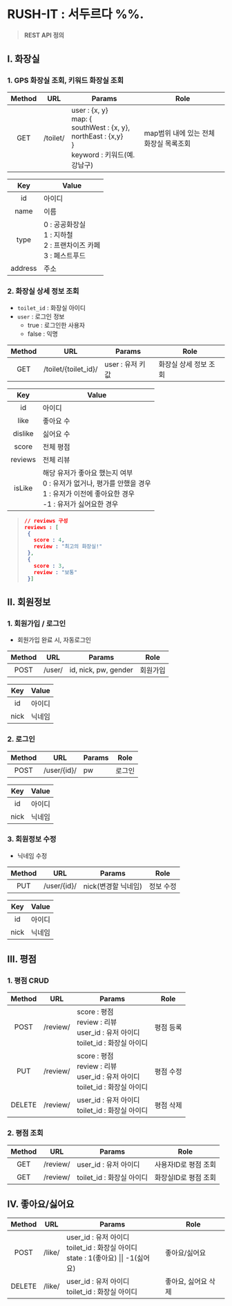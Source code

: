 # RUSH-IT : 서두르다 %%.

> #### REST API 정의




## I. 화장실

### 1. GPS 화장실 조회, 키워드 화장실 조회

| Method | URL      | Params                                                       | Role                                   |
| :----: | -------- | ------------------------------------------------------------ | -------------------------------------- |
|  GET   | /toilet/ | user : {x, y}<br />map: { <br />    southWest : {x, y},<br />    northEast : {x,y}<br />} <br/>keyword : 키워드(예. 강남구) | map범위 내에 있는 전체 화장실 목록조회 |

|   Key   | Value                                                        |
| :-----: | ------------------------------------------------------------ |
|   id    | 아이디                                                       |
|  name   | 이름                                                         |
|  type   | 0 : 공공화장실<br />1 : 지하철<br />2 : 프랜차이즈 카페<br />3 : 페스트푸드 |
| address | 주소                                                         |



### 2. 화장실 상세 정보 조회

- `toilet_id` : 화장실 아이디
- `user` : 로그인 정보
  - true : 로그인한 사용자
  - false : 익명

| Method | URL                  | Params           | Role                  |
| :----: | -------------------- | ---------------- | --------------------- |
|  GET   | /toilet/{toilet_id}/ | user : 유저 키값 | 화장실 상세 정보 조회 |

|   Key   | Value                                                        |
| :-----: | ------------------------------------------------------------ |
|   id    | 아이디                                                       |
|  like   | 좋아요 수                                                    |
| dislike | 싫어요 수                                                    |
|  score  | 전체 평점                                                    |
| reviews | 전체 리뷰                                                    |
| isLike  | 해당 유저가 좋아요 했는지 여부<br />0 : 유저가 없거나, 평가를 안했을 경우<br />1 : 유저가 이전에 좋아요한 경우<br />-1 : 유저가 싫어요한 경우 |

>```json
>// reviews 구성
>reviews : [
>  {
>    score : 4,
>    review : "최고의 화장실!"
>  },
>  {
>    score : 3,
>    review : "보통"
>  }]
>```




## II. 회원정보

### 1. 회원가입 / 로그인

- 회원가입 완료 시, 자동로그인

| Method | URL    | Params               | Role     |
| :----: | ------ | -------------------- | -------- |
|  POST  | /user/ | id, nick, pw, gender | 회원가입 |

| Key  | Value  |
| :--: | ------ |
|  id  | 아이디 |
| nick | 닉네임 |



### 2. 로그인


| Method | URL          | Params                  | Role      |
| :----: | ------------ | ----------------------- | --------- |
|  POST  | /user/{id}/ | pw                  | 로그인      |

| Key  | Value  |
| :--: | ------ |
|  id  | 아이디 |
| nick | 닉네임 |



### 3. 회원정보 수정

- 닉네임 수정

| Method | URL         | Params              | Role      |
| :----: | ----------- | ------------------- | --------- |
|  PUT   | /user/{id}/ | nick(변경할 닉네임) | 정보 수정 |

| Key  | Value  |
| :--: | ------ |
|  id  | 아이디 |
| nick | 닉네임 |



## III. 평점

### 1. 평점 CRUD

| Method | URL      | Params                                                       | Role      |
| :----: | -------- | ------------------------------------------------------------ | --------- |
|  POST  | /review/ | score : 평점<br />review : 리뷰<br />user_id : 유저 아이디<br />toilet_id : 화장실 아이디 | 평점 등록 |
|  PUT   | /review/ | score : 평점<br />review : 리뷰<br />user_id : 유저 아이디<br />toilet_id : 화장실 아이디 | 평점 수정 |
| DELETE | /review/ | user_id : 유저 아이디<br />toilet_id : 화장실 아이디         | 평점 삭제 |



### 2. 평점 조회

| Method | URL      | Params                    | Role                 |
| :----: | -------- | ------------------------- | -------------------- |
|  GET   | /review/ | user_id : 유저 아이디     | 사용자ID로 평점 조회 |
|  GET   | /review/ | toilet_id : 화장실 아이디 | 화장실ID로 평점 조회 |



## IV. 좋아요/싫어요

| Method | URL    | Params                                                       | Role                |
| :----: | ------ | ------------------------------------------------------------ | ------------------- |
|  POST  | /like/ | user_id : 유저 아이디<br />toilet_id : 화장실 아이디<br />state : 1(좋아요) \|\| -1(싫어요) | 좋아요/싫어요       |
| DELETE | /like/ | user_id : 유저 아이디<br />toilet_id : 화장실 아이디         | 좋아요, 싫어요 삭제 |
